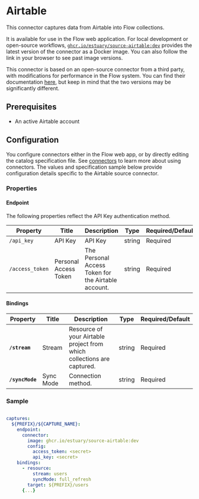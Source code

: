 
# Airtable

This connector captures data from Airtable into Flow collections.

It is available for use in the Flow web application. For local development or open-source workflows, [`ghcr.io/estuary/source-airtable:dev`](https://ghcr.io/estuary/source-airtable:dev) provides the latest version of the connector as a Docker image. You can also follow the link in your browser to see past image versions.

This connector is based on an open-source connector from a third party, with modifications for performance in the Flow system.
You can find their documentation [here](https://docs.airbyte.com/integrations/sources/airtable/),
but keep in mind that the two versions may be significantly different.

## Prerequisites

* An active Airtable account

## Configuration

You configure connectors either in the Flow web app, or by directly editing the catalog specification file.
See [connectors](../../../concepts/connectors.md#using-connectors) to learn more about using connectors. The values and specification sample below provide configuration details specific to the Airtable source connector.

### Properties

#### Endpoint

The following properties reflect the API Key authentication method.

| Property | Title | Description | Type | Required/Default |
|---|---|---|---|---|
| `/api_key` | API Key | API Key | string | Required |
| `/access_token` | Personal Access Token | The Personal Access Token for the Airtable account. | string | Required |

#### Bindings

| Property | Title | Description | Type | Required/Default |
|---|---|---|---|---|
| **`/stream`** | Stream | Resource of your Airtable project from which collections are captured. | string | Required |
| **`/syncMode`** | Sync Mode | Connection method. | string | Required |

### Sample

```yaml

captures:
  ${PREFIX}/${CAPTURE_NAME}:
    endpoint:
      connector:
        image: ghcr.io/estuary/source-airtable:dev
        config:
          access_token: <secret>
          api_key: <secret>
    bindings:
      - resource:
          stream: users
          syncMode: full_refresh
        target: ${PREFIX}/users
      {...}
```
